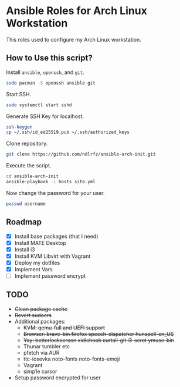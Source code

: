 # Ansible Roles for Arch Linux Workstation

This roles used to configure my Arch Linux workstation.

## How to Use this script?

Install `ansible`, `openssh`, and `git`.

```bash
sudo pacman -S openssh ansible git
```

Start SSH.

```bash
sudo systemctl start sshd
```

Generate SSH Key for localhost.

```bash
ssh-keygen
cp ~/.ssh/id_ed25519.pub ~/.ssh/authorized_keys
```

Clone repository.

```bash
git clone https://github.com/ndlrfz/ansible-arch-init.git
```

Execute the script.

```bash
cd ansible-arch-init
ansible-playbook -i hosts site.yml
```

Now change the password for your user.

```bash
passwd username
```

## Roadmap

- [x] Install base packages (that I need)
- [x] Install MATE Desktop
- [x] Install i3
- [x] Install KVM Libvirt with Vagrant
- [x] Deploy my dotfiles
- [x] Implement Vars
- [ ] Implement password encrypt

## TODO

- ~~Clean package cache~~
- ~~Revert sudoers~~
- Additional packages:
  - ~~KVM: qemu-full and UEFI support~~
  - ~~Browser: brave-bin firefox speech-dispatcher hunspell-en_US~~
  - ~~Yay: betterlockscreen xidlehook curtail-git i3-scrot ymuse-bin~~
  - Thunar tumbler etc
  - pfetch via AUR
  - ttc-iosevka noto-fonts noto-fonts-emoji
  - Vagrant
  - simp1e cursor
- Setup password encrypted for user
